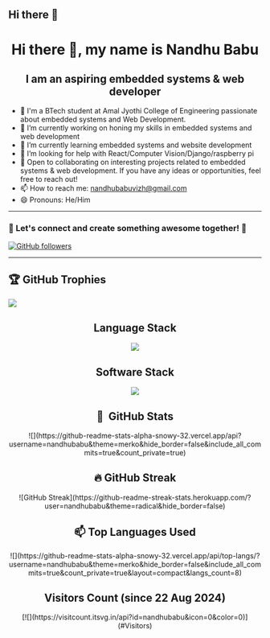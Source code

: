 ## Hi there 👋

<!--
**nandhubabu/nandhubabu** is a ✨ _special_ ✨ repository because its `README.md` (this file) appears on your GitHub profile.

Here are some ideas to get you started:

- 🔭 I’m currently working on ...
- 🌱 I’m currently learning ...
- 👯 I’m looking to collaborate on ...
- 🤔 I’m looking for help with ...
- 💬 Ask me about ...
- 📫 How to reach me: ...
- 😄 Pronouns: ...
- ⚡ Fun fact: ...
-->
<h1 align="center">Hi there 👋, my name is Nandhu Babu</h1>
<h2 align="center">I am an aspiring embedded systems & web developer</h2>

- 👀 I'm a BTech student at Amal Jyothi College of Engineering passionate about embedded systems and Web Development.
- 🔭 I’m currently working on honing my skills in embedded systems and web development  
- 🌱 I’m currently learning embedded systems and website development 
- 🤔 I’m looking for help with React/Computer Vision/Django/raspberry pi
- 💞️ Open to collaborating on interesting projects related to embedded systems & web development. If you have any ideas or opportunities, feel free to reach out!
- 📫 How to reach me: nandhubabuvizh@gmail.com 
- 😄 Pronouns: He/Him

<hr />

<h3> 🌟 Let's connect and create something awesome together! 🚀 </h3>

[![GitHub followers](https://img.shields.io/badge/GitHub-100000?style=for-the-badge&logo=github&logoColor=white)](https://github.com/nandhubabu)
<hr />

## 🏆 GitHub Trophies
![](https://github-profile-trophy.vercel.app/?username=nandhubabu&theme=radical&no-frame=false&no-bg=true&margin-w=4)

<div align="center">

## Language Stack
<p align="center">
  <a href="https://skillicons.dev">
    <img src="https://skillicons.dev/icons?i=c,py,java,cs,html,css,bootstrap,js,mysql" />
  </a>
</p>

## Software Stack
<p align="center">
  <a href="https://skillicons.dev">
    <img src="https://skillicons.dev/icons?i=git,github,ubuntu,linux,vscode,arduino,windows,figma" />
  </a>
</p>

## 🧰 &nbsp;GitHub Stats
<div align="center">
  ![](https://github-readme-stats-alpha-snowy-32.vercel.app/api?username=nandhubabu&theme=merko&hide_border=false&include_all_commits=true&count_private=true)<br/>
</div>

## 🔥 GitHub Streak
<div align="center">
  ![GitHub Streak](https://github-readme-streak-stats.herokuapp.com/?user=nandhubabu&theme=radical&hide_border=false)
</div>

## 📫 Top Languages Used
<div align="center">
  ![](https://github-readme-stats-alpha-snowy-32.vercel.app/api/top-langs/?username=nandhubabu&theme=merko&hide_border=false&include_all_commits=true&count_private=true&layout=compact&langs_count=8)
</div>

## Visitors Count (since 22 Aug 2024)
<div align="center">
  [![](https://visitcount.itsvg.in/api?id=nandhubabu&icon=0&color=0)](#Visitors)
</div>
